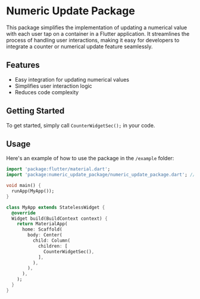 <!--
This README describes the package. If you publish this package to pub.dev,
this README's contents appear on the landing page for your package.

For information about how to write a good package README, see the guide for
[writing package pages](https://dart.dev/guides/libraries/writing-package-pages).

For general information about developing packages, see the Dart guide for
[creating packages](https://dart.dev/guides/libraries/create-library-packages)
and the Flutter guide for
[developing packages and plugins](https://flutter.dev/developing-packages).
-->

# Numeric Update Package

This package simplifies the implementation of updating a numerical value with each user tap on a container in a Flutter application. It streamlines the process of handling user interactions, making it easy for developers to integrate a counter or numerical update feature seamlessly.

## Features

- Easy integration for updating numerical values
- Simplifies user interaction logic
- Reduces code complexity

## Getting Started

To get started, simply call `CounterWidgetSec();` in your code.

## Usage

Here's an example of how to use the package in the `/example` folder:

```dart
import 'package:flutter/material.dart';
import 'package:numeric_update_package/numeric_update_package.dart'; // Replace with the actual package import

void main() {
  runApp(MyApp());
}

class MyApp extends StatelessWidget {
  @override
  Widget build(BuildContext context) {
    return MaterialApp(
      home: Scaffold(
        body: Center(
          child: Column(
            children: [
              CounterWidgetSec(),
            ],
          ),
        ),
      ),
    );
  }
}

```
